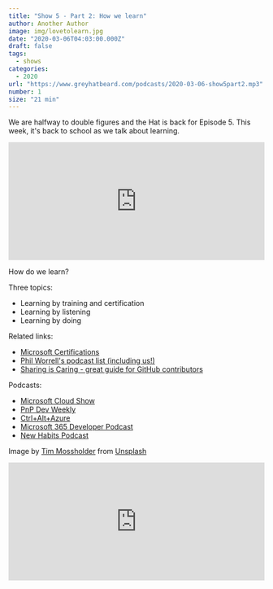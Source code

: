 ```yaml
---
title: "Show 5 - Part 2: How we learn"
author: Another Author
image: img/lovetolearn.jpg
date: "2020-03-06T04:03:00.000Z"
draft: false
tags: 
  - shows
categories:
  - 2020
url: "https://www.greyhatbeard.com/podcasts/2020-03-06-show5part2.mp3"
number: 1
size: "21 min"
---
```


We are halfway to double figures and the Hat is back for Episode 5. This week, it's back to school as we talk about learning.

<iframe src="https://open.spotify.com/embed-podcast/3xrRNLDSSmJY5GFTzo6X2V" width="100%" height="232" frameborder="0" allowtransparency="true" allow="encrypted-media"></iframe>


How do we learn?

Three topics:
- Learning by training and certification
- Learning by listening
- Learning by doing

Related links:
- [Microsoft Certifications](https://docs.microsoft.com/en-us/learn/certifications/)
- [Phil Worrell's podcast list (including us!)](https://regarding365.com/office365-podcasts-list-2836e47b6897)
- [Sharing is Caring - great guide for GitHub contributors](https://github.com/pnp/sharing-is-caring)

Podcasts:
- [Microsoft Cloud Show](https://www.microsoftcloudshow.com/)
- [PnP Dev Weekly](https://spdevweekly.podbean.com/)
- [Ctrl+Alt+Azure](https://ctrlaltazure.com/)
- [Microsoft 365 Developer Podcast](https://www.m365devpodcast.com/)
- [New Habits Podcast](https://newhabits.podbean.com/)

Image by [Tim Mossholder](https://unsplash.com/@timmossholder?utm_source=unsplash&utm_medium=referral&utm_content=creditCopyText) from [Unsplash](https://unsplash.com)


<iframe src="https://open.spotify.com/embed-podcast/3xrRNLDSSmJY5GFTzo6X2V" width="100%" height="232" frameborder="0" allowtransparency="true" allow="encrypted-media"></iframe>
